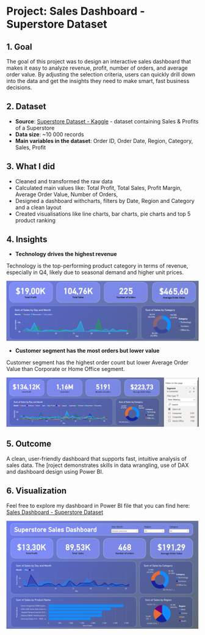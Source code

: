 # Project: Sales Dashboard - Superstore Dataset

## 1. Goal

The goal of this project was to design an interactive sales dashboard that makes it easy to analyze revenue, profit, number of orders, and average order value. By adjusting the selection criteria, users can quickly drill down into the data and get the insights they need to make smart, fast business decisions.

## 2. Dataset

- **Source**: [Superstore Dataset - Kaggle](https://www.kaggle.com/datasets/vivek468/superstore-dataset-final) - dataset containing Sales & Profits of a Superstore
- **Data size**: ~10 000 records
- **Main variables in the dataset**: Order ID, Order Date, Region, Category, Sales, Profit

## 3. What I did

- Cleaned and transformed the raw data
- Calculated main values like: Total Profit, Total Sales, Profit Margin, Average Order Value, Number of Orders,
- Designed a dashboard withcharts, filters by Date, Region and Category and a clean layout
- Created visualisations like line charts, bar charts, pie charts and top 5 product ranking

## 4. Insights

- **Technology drives the highest revenue**

Technology is the top-performing product category in terms of revenue, especially in Q4, likely due to seasonal demand and higher unit prices.

![Power BI - Sales Dashboard](images/image2.png)

- **Customer segment has the most orders but lower value**
  
Customer segment has the highest order count but lower Average Order Value than Corporate or Home Office segment.

![Power BI - Sales Dashboard](images/image3.png)

## 5. Outcome

A clean, user-friendly dashboard that supports fast, intuitive analysis of sales data. The [roject demonstrates skills in data wrangling, use of DAX and dashboard design using Power BI.

## 6. Visualization

Feel free to explore my dashboard in Power BI file that you can find here: [Sales Dashboard - Superstore Dataset](https://github.com/NicoleHoppy/Projects/blob/main/Sales%20Dashboard%20-%20Superstore%20Dataset/Power%20BI%20-%20Sales%20Dashboard.pbix)

![Power BI - Sales Dashboard](images/image1.png)
